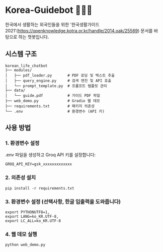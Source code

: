 # Korea-Guidebot 🤖🇰🇷
한국에서 생활하는 외국인들을 위한 '한국생활가이드 2021'(https://openknowledge.kotra.or.kr/handle/2014.oak/25569) 문서를 바탕으로 하는 챗봇입니다.

## 시스템 구조

```text
korean_life_chatbot
├── modules/
│   ├── pdf_loader.py       # PDF 로딩 및 텍스트 추출
│   ├── query_engine.py     # 검색 엔진 및 API 호출
│   └── prompt_template.py  # 프롬프트 템플릿 관리
├── data/
│   └── guide.pdf           # 가이드 PDF 파일
├── web_demo.py             # Gradio 웹 데모
├── requirements.txt        # 패키지 의존성
└── .env                    # 환경변수 (API 키)
```

## 사용 방법

### 1. 환경변수 설정
.env 파일을 생성하고 Groq API 키를 설정합니다:
```
GROQ_API_KEY=gsk_xxxxxxxxxxxxx
```

### 2. 의존성 설치
```
pip install -r requirements.txt
```

### 3. 환경변수 설정 (선택사항, 한글 입출력을 도와줍니다)
```
export PYTHONUTF8=1,
export LANG=ko_KR.UTF-8,
export LC_ALL=ko_KR.UTF-8
```

### 4. 웹 데모 실행
```
python web_demo.py
```
